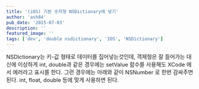 ```yaml
---
title: '(iOS) 기본 숫자형 NSDictionary에 넣기'
author: 'ash84'
pub_date: '2015-07-03'
description: ''
featured_image: ''
tags: ['dev', 'double nsdictionary', 'IOS', 'NSDictionary']
---
```



<span style="font-size: 11pt;">NSDictionary는 키-값 형태로 데이터를 집어넣는것인데, 객제형은 잘 들어가는 대신에 이상하게 int, double과 같은 경우에는 setValue 함수를 사용해도 XCode 에서 에러라고 표시를 한다. 그런 경우에는 아래와 같이 NSNumber 로 한번 감싸주면 된다. int, float, double 등에 맞게 사용하면 된다.</span>

<span style="font-size: 11pt;"> </span>

<script src="https://gist.github.com/AhnSeongHyun/6591378.js"></script>



